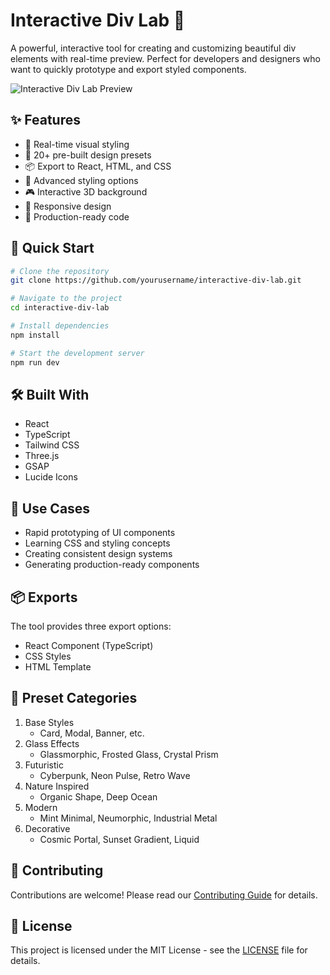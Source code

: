# Interactive Div Lab 🎨

A powerful, interactive tool for creating and customizing beautiful div elements with real-time preview. Perfect for developers and designers who want to quickly prototype and export styled components.

![Interactive Div Lab Preview](https://raw.githubusercontent.com/yourusername/interactive-div-lab/main/preview.png)

## ✨ Features

- 🎨 Real-time visual styling
- 🔄 20+ pre-built design presets
- 📦 Export to React, HTML, and CSS
- 🌈 Advanced styling options
- 🎮 Interactive 3D background
- 📱 Responsive design
- 🎯 Production-ready code

## 🚀 Quick Start

```bash
# Clone the repository
git clone https://github.com/yourusername/interactive-div-lab.git

# Navigate to the project
cd interactive-div-lab

# Install dependencies
npm install

# Start the development server
npm run dev
```

## 🛠️ Built With

- React
- TypeScript
- Tailwind CSS
- Three.js
- GSAP
- Lucide Icons

## 🎯 Use Cases

- Rapid prototyping of UI components
- Learning CSS and styling concepts
- Creating consistent design systems
- Generating production-ready components

## 📦 Exports

The tool provides three export options:
- React Component (TypeScript)
- CSS Styles
- HTML Template

## 🎨 Preset Categories

1. Base Styles
   - Card, Modal, Banner, etc.
2. Glass Effects
   - Glassmorphic, Frosted Glass, Crystal Prism
3. Futuristic
   - Cyberpunk, Neon Pulse, Retro Wave
4. Nature Inspired
   - Organic Shape, Deep Ocean
5. Modern
   - Mint Minimal, Neumorphic, Industrial Metal
6. Decorative
   - Cosmic Portal, Sunset Gradient, Liquid

## 🤝 Contributing

Contributions are welcome! Please read our [Contributing Guide](CONTRIBUTING.md) for details.

## 📝 License

This project is licensed under the MIT License - see the [LICENSE](LICENSE) file for details.